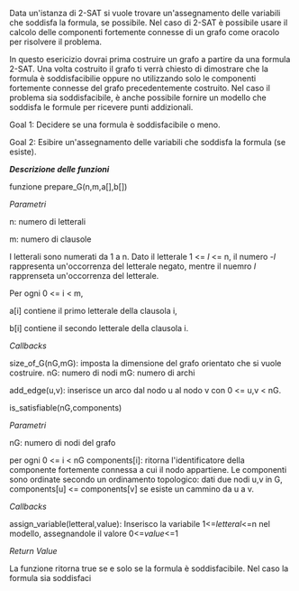 Data un'istanza di 2-SAT si vuole trovare un'assegnamento delle variabili che soddisfa la formula, se possibile.
Nel caso di 2-SAT è possibile usare il calcolo delle componenti fortemente connesse di un grafo come oracolo per risolvere il problema.

In questo esericizio dovrai prima costruire un grafo a partire da una formula 2-SAT.
Una volta costruito il grafo ti verrà chiesto di dimostrare che la formula è soddisfacibilie oppure no utilizzando solo le componenti fortemente connesse del grafo precedentemente costruito.
Nel caso il problema sia soddisfacibile, è anche possibile fornire un modello che soddisfa le formule per ricevere punti addizionali.


Goal 1: Decidere se una formula è soddisfacibile o meno.

Goal 2: Esibire un'assegnamento delle variabili che soddisfa la formula (se esiste).

***Descrizione delle funzioni***

funzione prepare_G(n,m,a[],b[])

*Parametri*

n: numero di letterali

m: numero di clausole

I letterali sono numerati da 1 a n. Dato il letterale 1 <= *l* <= n, il numero *-l* rappresenta un'occorrenza del letterale negato, mentre il nuemro *l* rapprenseta un'occorrenza del letterale.

Per ogni 0 <= i < m,

  a[i] contiene il primo letterale della clausola i,

  b[i] contiene il secondo letterale della clausola i.

*Callbacks*

size_of_G(nG,mG): imposta la dimensione del grafo orientato che si vuole costruire. nG: numero di nodi mG: numero di archi

add_edge(u,v): inserisce un arco dal nodo u al nodo v con 0 <= u,v < nG.


is_satisfiable(nG,components)

*Parametri*

nG: numero di nodi del grafo

per ogni 0 <= i < nG
  components[i]: ritorna l'identificatore della componente fortemente connessa a cui il nodo appartiene.
  Le componenti sono ordinate secondo un ordinamento topologico: dati due nodi u,v in G, components[u] <= components[v] se esiste un cammino da u a v.

*Callbacks*

assign_variable(letteral,value): Inserisco la variabile 1<=*letteral*<=n nel modello, assegnandole il valore 0<=*value*<=1

*Return Value*

La funzione ritorna true se e solo se la formula è soddisfacibile.
Nel caso la formula sia soddisfaci

